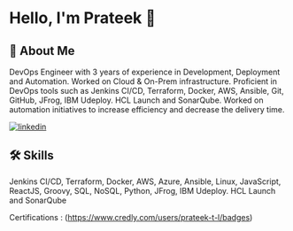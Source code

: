 <h1> Hello, I'm Prateek 👋 </h1>


## 🚀 About Me
DevOps Engineer with 3 years of experience in Development, Deployment and Automation. Worked on Cloud & On-Prem infrastructure. Proficient in DevOps tools such as Jenkins CI/CD, Terraform, Docker, AWS, Ansible, Git, GitHub, JFrog, IBM Udeploy. HCL Launch and SonarQube. Worked on automation initiatives to increase efficiency and decrease the delivery time.

[![linkedin](https://img.shields.io/badge/linkedin-0A66C2?style=for-the-badge&logo=linkedin&logoColor=white)](https://in.linkedin.com/in/prateektl)

## 🛠 Skills
Jenkins CI/CD, Terraform, Docker, AWS, Azure, Ansible, Linux, JavaScript, ReactJS, Groovy, SQL, NoSQL, Python, JFrog, IBM Udeploy. HCL Launch and SonarQube

Certifications : (https://www.credly.com/users/prateek-t-l/badges)
